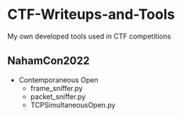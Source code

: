 # CTF-Writeups-and-Tools
My own developed tools used in CTF competitions

## NahamCon2022
- Contemporaneous Open
   - frame_sniffer.py
   - packet_sniffer.py
   - TCPSimultaneousOpen.py

